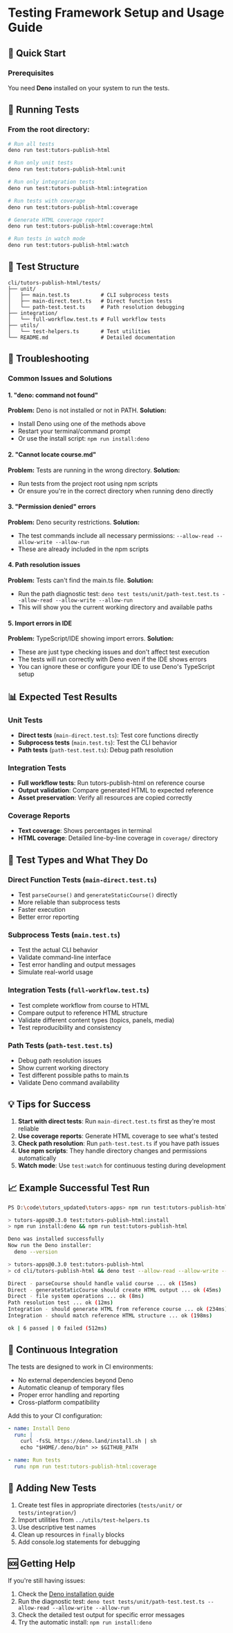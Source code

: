 # Testing Framework Setup and Usage Guide

## 🚀 Quick Start

### Prerequisites

You need **Deno** installed on your system to run the tests. 

## 🧪 Running Tests

### From the root directory:

```bash
# Run all tests
deno run test:tutors-publish-html

# Run only unit tests
deno run test:tutors-publish-html:unit

# Run only integration tests
deno run test:tutors-publish-html:integration

# Run tests with coverage
deno run test:tutors-publish-html:coverage

# Generate HTML coverage report
deno run test:tutors-publish-html:coverage:html

# Run tests in watch mode
deno run test:tutors-publish-html:watch
```


## 📁 Test Structure

```
cli/tutors-publish-html/tests/
├── unit/
│   ├── main.test.ts          # CLI subprocess tests
│   ├── main-direct.test.ts   # Direct function tests
│   └── path-test.test.ts     # Path resolution debugging
├── integration/
│   └── full-workflow.test.ts # Full workflow tests
├── utils/
│   └── test-helpers.ts       # Test utilities
└── README.md                 # Detailed documentation
```

## 🔧 Troubleshooting

### Common Issues and Solutions

#### 1. "deno: command not found"
**Problem:** Deno is not installed or not in PATH.
**Solution:** 
- Install Deno using one of the methods above
- Restart your terminal/command prompt
- Or use the install script: `npm run install:deno`

#### 2. "Cannot locate course.md"
**Problem:** Tests are running in the wrong directory.
**Solution:** 
- Run tests from the project root using npm scripts
- Or ensure you're in the correct directory when running deno directly

#### 3. "Permission denied" errors
**Problem:** Deno security restrictions.
**Solution:** 
- The test commands include all necessary permissions: `--allow-read --allow-write --allow-run`
- These are already included in the npm scripts

#### 4. Path resolution issues
**Problem:** Tests can't find the main.ts file.
**Solution:** 
- Run the path diagnostic test: `deno test tests/unit/path-test.test.ts --allow-read --allow-write --allow-run`
- This will show you the current working directory and available paths

#### 5. Import errors in IDE
**Problem:** TypeScript/IDE showing import errors.
**Solution:** 
- These are just type checking issues and don't affect test execution
- The tests will run correctly with Deno even if the IDE shows errors
- You can ignore these or configure your IDE to use Deno's TypeScript setup

## 📊 Expected Test Results

### Unit Tests
- **Direct tests** (`main-direct.test.ts`): Test core functions directly
- **Subprocess tests** (`main.test.ts`): Test the CLI behavior
- **Path tests** (`path-test.test.ts`): Debug path resolution

### Integration Tests
- **Full workflow tests**: Run tutors-publish-html on reference course
- **Output validation**: Compare generated HTML to expected reference
- **Asset preservation**: Verify all resources are copied correctly

### Coverage Reports
- **Text coverage**: Shows percentages in terminal
- **HTML coverage**: Detailed line-by-line coverage in `coverage/` directory

## 🎯 Test Types and What They Do

### Direct Function Tests (`main-direct.test.ts`)
- Test `parseCourse()` and `generateStaticCourse()` directly
- More reliable than subprocess tests
- Faster execution
- Better error reporting

### Subprocess Tests (`main.test.ts`)
- Test the actual CLI behavior
- Validate command-line interface
- Test error handling and output messages
- Simulate real-world usage

### Integration Tests (`full-workflow.test.ts`)
- Test complete workflow from course to HTML
- Compare output to reference HTML structure
- Validate different content types (topics, panels, media)
- Test reproducibility and consistency

### Path Tests (`path-test.test.ts`)
- Debug path resolution issues
- Show current working directory
- Test different possible paths to main.ts
- Validate Deno command availability

## 💡 Tips for Success

1. **Start with direct tests**: Run `main-direct.test.ts` first as they're most reliable
2. **Use coverage reports**: Generate HTML coverage to see what's tested
3. **Check path resolution**: Run `path-test.test.ts` if you have path issues
4. **Use npm scripts**: They handle directory changes and permissions automatically
5. **Watch mode**: Use `test:watch` for continuous testing during development

## 📈 Example Successful Test Run

```bash
PS D:\code\tutors_updated\tutors-apps> npm run test:tutors-publish-html:install

> tutors-apps@0.3.0 test:tutors-publish-html:install
> npm run install:deno && npm run test:tutors-publish-html

Deno was installed successfully
Now run the Deno installer:
  deno --version

> tutors-apps@0.3.0 test:tutors-publish-html
> cd cli/tutors-publish-html && deno test --allow-read --allow-write --allow-run

Direct - parseCourse should handle valid course ... ok (15ms)
Direct - generateStaticCourse should create HTML output ... ok (45ms)
Direct - file system operations ... ok (8ms)
Path resolution test ... ok (12ms)
Integration - should generate HTML from reference course ... ok (234ms)
Integration - should match reference HTML structure ... ok (198ms)

ok | 6 passed | 0 failed (512ms)
```

## 🔄 Continuous Integration

The tests are designed to work in CI environments:
- No external dependencies beyond Deno
- Automatic cleanup of temporary files
- Proper error handling and reporting
- Cross-platform compatibility

Add this to your CI configuration:
```yaml
- name: Install Deno
  run: |
    curl -fsSL https://deno.land/install.sh | sh
    echo "$HOME/.deno/bin" >> $GITHUB_PATH

- name: Run tests
  run: npm run test:tutors-publish-html:coverage
```

## 📝 Adding New Tests

1. Create test files in appropriate directories (`tests/unit/` or `tests/integration/`)
2. Import utilities from `../utils/test-helpers.ts`
3. Use descriptive test names
4. Clean up resources in `finally` blocks
5. Add console.log statements for debugging

## 🆘 Getting Help

If you're still having issues:
1. Check the [Deno installation guide](https://deno.land/manual/getting_started/installation)
2. Run the diagnostic test: `deno test tests/unit/path-test.test.ts --allow-read --allow-write --allow-run`
3. Check the detailed test output for specific error messages
4. Try the automatic install: `npm run install:deno` 